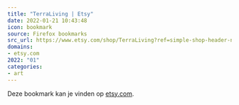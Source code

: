 ```yaml
---
title: "TerraLiving | Etsy"
date: 2022-01-21 10:43:48
icon: bookmark
source: Firefox bookmarks
src_url: https://www.etsy.com/shop/TerraLiving?ref=simple-shop-header-name&amp;listing_id=765084327
domains:
- etsy.com
2022: "01"
categories:
- art
---
```

Deze bookmark kan je vinden op [etsy.com](https://www.etsy.com/shop/TerraLiving?ref=simple-shop-header-name&amp;listing_id=765084327).

